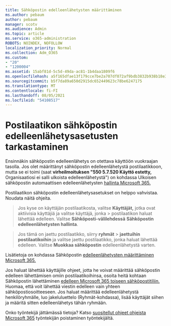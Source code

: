 ```yaml
---
title: Sähköpostin edelleenlähetysten määrittäminen
ms.author: pebaum
author: pebaum
manager: scotv
ms.audience: Admin
ms.topic: article
ms.service: o365-administration
ROBOTS: NOINDEX, NOFOLLOW
localization_priority: Normal
ms.collection: Adm_O365
ms.custom:
- "20"
- "1200004"
ms.assetid: 15abf81d-5c5d-49da-ac81-1b4daa1809f6
ms.openlocfilehash: a5f165dfae13f179cce7be2a707df072af9bdb3832b938b18e3e023daa756b79
ms.sourcegitcommit: b5f7da89a650d2915dc652449623c78be6247175
ms.translationtype: MT
ms.contentlocale: fi-FI
ms.lasthandoff: 08/05/2021
ms.locfileid: "54108517"
---
```

# <a name="check-the-email-forwarding-settings-for-a-mailbox"></a>Postilaatikon sähköpostin edelleenlähetysasetusten tarkastaminen

Ensinnäkin sähköpostin edelleenlähetys on otettava käyttöön vuokraajan tasolla. Jos olet määrittänyt sähköpostin edelleenlähetystä postilaatikkoon, mutta se ei toimi (saat **virheilmoituksen "550 5.7.520 Käyttö estetty,** Organisaatiosi ei salli ulkoista edelleenlähetystä") on kohdassa Ulkoisen sähköpostin automaattisen edelleenlähetysten [hallinta Microsoft 365.](https://docs.microsoft.com/microsoft-365/security/office-365-security/external-email-forwarding?view=o365-worldwide)

Postilaatikon sähköpostin edelleenlähetysasetukset on helppo vahvistaa. Noudata näitä ohjeita.
  
> Jos kyse on käyttäjän postilaatikosta, valitse **Käyttäjät,** jotka ovat aktiivisia käyttäjiä ja valitse käyttäjä, jonka \>  postilaatikon haluat lähettää edelleen. Valitse **Sähköposti-välilehdessä** **Sähköpostin edelleenlähetysten hallinta**.

> Jos tämä on jaettu postilaatikko, siirry **ryhmät** \> **jaettuihin postilaatikoihin** ja valitse jaettu postilaatikko, jonka haluat lähettää edelleen. Valitse **Muokkaa sähköpostin** edelleenlähetystä varten.

Lisätietoja on kohdassa Sähköpostin [edelleenlähetysten määrittäminen Microsoft 365.](https://docs.microsoft.com/microsoft-365/admin/email/configure-email-forwarding)
  
Jos haluat lähettää käyttäjille ohjeet, jotta he voivat määrittää sähköpostin edelleen lähettämisen omiin postilaatikoihinsa, osoita heitä kohtaan Sähköpostin lähettäminen [edelleen Microsoft 365 toiseen sähköpostitiliin.](https://support.office.com/article/Forward-email-from-Office-365-to-another-email-account-1ed4ee1e-74f8-4f53-a174-86b748ff6a0e) Huomaa, että voit lähettää viestin edelleen vain yhteen sähköpostiosoitteeseen. Jos haluat määrittää edelleenlähetystä henkilöryhmälle, luo jakeluluettelo (Ryhmät-kohdassa), lisää käyttäjät siihen ja määritä sitten edelleenlähetys tähän ryhmään.
  
Onko työntekijä jättämässä tietoja? Katso [suositellut ohjeet ohjeista Microsoft 365](https://docs.microsoft.com/microsoft-365/admin/add-users/remove-former-employee) työntekijän poistaminen työntekijältä.
